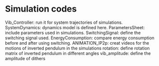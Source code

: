 # Simulation codes
Vib_Controller: run it for system trajectories of simulations.
SystemDynamics: dynamics model is defined here.
ParametersSheet: include parameters used in simulations.
SwitchingSignal: define the switching signal used.
EnergyConsumption: compare energy consumption before and after using switching.
ANIMATION_IP2p: creat videos for the motions of inverted pendulum in the simulations
rotation: define rotation matrix of inverted pendulum in different angles
vib_amplitude: define the amplitude of dithers
